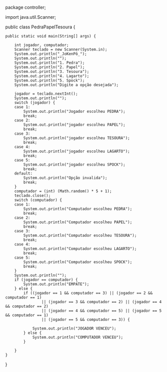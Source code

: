 package controller;

import java.util.Scanner;

public class PedraPapelTesoura {

	public static void main(String[] args) {

		int jogador, computador;
		Scanner teclado = new Scanner(System.in);
		System.out.println("_JoKenPô_");
		System.out.println("");
		System.out.println("1. Pedra");
		System.out.println("2. Papel");
		System.out.println("3. Tesoura");
		System.out.println("4. Lagarto");
		System.out.println("5. Spock");
		System.out.println("Digite a opção desejada");

		jogador = teclado.nextInt();
		System.out.println("");
		switch (jogador) {
		case 1:
			System.out.println("Jogador escolheu PEDRA");
			break;
		case 2:
			System.out.println("jogador escolheu PAPEL");
			break;
		case 3:
			System.out.println("jogador escolheu TESOURA");
			break;
		case 4:
			System.out.println("jogador escolheu LAGARTO");
			break;
		case 5:
			System.out.println("jogador escolheu SPOCK");
			break;
		default:
			System.out.println("Opção invalida");
			break;
		}
		computador = (int) (Math.random() * 5 + 1);
		teclado.close();
		switch (computador) {
		case 1:
			System.out.println("Computador escolheu PEDRA");
			break;
		case 2:
			System.out.println("Computador escolheu PAPEL");
			break;
		case 3:
			System.out.println("Computador escolheu TESOURA");
			break;
		case 4:
			System.out.println("Computador escolheu LAGARTO");
			break;
		case 5:
			System.out.println("Computador escolheu SPOCK");
			break;
		}
		System.out.println("");
		if (jogador == computador) {
			System.out.println("EMPATE");
		} else {
			if ((jogador == 1 && computador == 3) || (jogador == 2 && computador == 1)
					|| (jogador == 3 && computador == 2) || (jogador == 4 && computador == 2)
					|| (jogador == 4 && computador == 5) || (jogador == 5 && computador == 1)
					|| (jogador == 5 && computador == 3)) {

				System.out.println("JOGADOR VENCEU");
			} else {
				System.out.println("COMPUTADOR VENCEU");
			}

		}
	}

}
